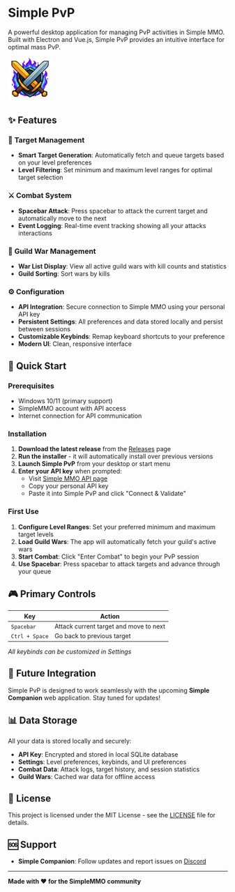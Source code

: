 # Simple PvP

A powerful desktop application for managing PvP activities in Simple MMO. Built with Electron and Vue.js, Simple PvP provides an intuitive interface for optimal mass PvP.

<img src="assets/app-logo.png" alt="Simple PvP Logo" width="20%"/>

## ✨ Features

### 🎯 **Target Management**
- **Smart Target Generation**: Automatically fetch and queue targets based on your level preferences
- **Level Filtering**: Set minimum and maximum level ranges for optimal target selection

### ⚔️ **Combat System**
- **Spacebar Attack**: Press spacebar to attack the current target and automatically move to the next
- **Event Logging**: Real-time event tracking showing all your attacks interactions

### 🏰 **Guild War Management**
- **War List Display**: View all active guild wars with kill counts and statistics
- **Guild Sorting**: Sort wars by kills

### ⚙️ **Configuration**
- **API Integration**: Secure connection to Simple MMO using your personal API key
- **Persistent Settings**: All preferences and data stored locally and persist between sessions
- **Customizable Keybinds**: Remap keyboard shortcuts to your preference
- **Modern UI**: Clean, responsive interface

## 🚀 Quick Start

### Prerequisites
- Windows 10/11 (primary support)
- SimpleMMO account with API access
- Internet connection for API communication

### Installation

1. **Download the latest release** from the [Releases](https://github.com/osiandtrix/simple-pvp/releases) page
2. **Run the installer** - it will automatically install over previous versions
3. **Launch Simple PvP** from your desktop or start menu
4. **Enter your API key** when prompted:
   - Visit [Simple MMO API page](https://web.simple-mmo.com/p-api/home)
   - Copy your personal API key
   - Paste it into Simple PvP and click "Connect & Validate"

### First Use

1. **Configure Level Ranges**: Set your preferred minimum and maximum target levels
2. **Load Guild Wars**: The app will automatically fetch your guild's active wars
3. **Start Combat**: Click "Enter Combat" to begin your PvP session
4. **Use Spacebar**: Press spacebar to attack targets and advance through your queue

## 🎮 Primary Controls

| Key | Action |
|-----|--------|
| `Spacebar` | Attack current target and move to next |
| `Ctrl + Space` | Go back to previous target |

*All keybinds can be customized in Settings*

## 🔗 Future Integration

Simple PvP is designed to work seamlessly with the upcoming **Simple Companion** web application.  Stay tuned for updates!

## 📊 Data Storage

All your data is stored locally and securely:
- **API Key**: Encrypted and stored in local SQLite database
- **Settings**: Level preferences, keybinds, and UI preferences
- **Combat Data**: Attack logs, target history, and session statistics
- **Guild Wars**: Cached war data for offline access

## 📝 License

This project is licensed under the MIT License - see the [LICENSE](LICENSE) file for details.

## 🆘 Support

- **Simple Companion**: Follow updates and report issues on [Discord](https://discord.gg/zBbJ7QuK3U)

---

**Made with ❤️ for the SimpleMMO community**
